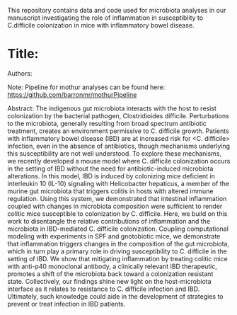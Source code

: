 This repository contains data and code used for microbiota analyses in our manuscript investigating the role of inflammation in susceptiblity to C.difficile colonization in mice with inflammatory bowel disease.

# Title:

Authors:

Note: Pipeline for mothur analyses can be found here: https://github.com/barronmr/mothurPipeline  

Abstract: The indigenous gut microbiota interacts with the host to resist colonization by the bacterial pathogen, Clostridioides difficile. Perturbations to the microbiota, generally resulting from broad spectrum antibiotic treatment, creates an environment permissive to C. difficile growth. Patients with inflammatory bowel disease (IBD) are at increased risk for <C. difficile> infection, even in the absence of antibiotics, though mechanisms underlying this susceptibility are not well understood. To explore these mechanisms, we recently developed a mouse model where C. difficile colonization occurs in the setting of IBD without the need for antibiotic-induced microbiota alterations. In this model, IBD is induced by colonizing mice deficient in interleukin 10 (IL-10) signaling with Helicobacter hepaticus, a member of the murine gut microbiota that triggers colitis in hosts with altered immune regulation. Using this system, we demonstrated that intestinal inflammation coupled with changes in microbiota composition were sufficient to render colitic mice susceptible to colonization by C. difficile.  Here, we build on this work to disentangle the relative contributions of inflammation and the microbiota in IBD-mediated C. difficile colonization. Coupling computational modeling with experiments in SPF and gnotobiotic mice, we demonstrate that inflammation triggers changes in the composition of the gut microbiota, which in turn play a primary role in driving susceptibility to C. difficile in the setting of IBD. We show that mitigating inflammation by treating colitic mice with anti-p40 monoclonal antibody, a clinically relevant IBD therapeutic, promotes a shift of the microbiota back toward a colonization resistant state. Collectively, our findings shine new light on the host-microbiota interface as it relates to resistance to C. difficile infection and IBD. Ultimately, such knowledge could aide in the development of strategies to prevent or treat infection in IBD patients. 
